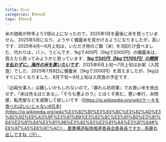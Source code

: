 ```yaml
---
title: Rice
categories: [Memo]
tags: [Memo]
---
```

米の価格が昨年より2倍以上になったので，2025年1月を最後に米を買っていません．2025年5月になり，ようやく備蓄米を見かけるようになりましたが，高いです．2025年4月～6月上旬は，いただき物のご飯（米）を3回だけ食べました．代わりは，パン，うどんです．1kgで400円（5kgで2000円）の備蓄米は，買えたら買ってみようかと思っています．<ins>***1kgで341円（5kgで1705円）の関税を払わずに，海外の米を買いたいです***</ins>．2025年6月上旬～7月上旬はお粥（入院食）でした．2025年7月8日に備蓄米（5kgで2000円）を買えましたが，5kgはすぐになくなりました．8月下旬～9月上旬は入院食の予定です．

『必殺仕事人』は難しいかもしれないので，『暴れん坊将軍』でお救い米を放出せず，「米は売るほどある」，「そちも悪よのう」とほくそ笑む，悪い奉行，米問屋，転売屋などを成敗して欲しいです（[https://ja.wikipedia.org/wiki/ケーキを食べればいいじゃない#日本](https://ja.wikipedia.org/wiki/%E3%82%B1%E3%83%BC%E3%82%AD%E3%82%92%E9%A3%9F%E3%81%B9%E3%82%8C%E3%81%B0%E3%81%84%E3%81%84%E3%81%98%E3%82%83%E3%81%AA%E3%81%84#%E6%97%A5%E6%9C%AC)）．農業構造転換推進委員会委員長ですか…馬鹿丸出しですね（汗）．